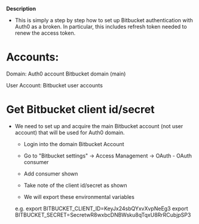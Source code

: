 **Description**

  - This is simply a step by step how to set up Bitbucket authentication with Auth0 as a broken.  In particular, this includes refresh token needed to renew the access token.

# Accounts:

Domain: 
    Auth0 account
    Bitbucket domain (main)

User Account:
    Bitbucket user accounts 

# Get Bitbucket client id/secret

   - We need to set up and acquire the main Bitbucket account (not user account) that will be used for Auth0 domain.
    
     * Login into the domain Bitbucket Account
     * Go to "Bitbucket settings" -> Access Management -> OAuth - OAuth consumer
     * Add consumer shown
     * Take note of the client id/secret as shown


     * We will export these environmental variables

     e.g.
     export BITBUCKET_CLIENT_ID=KeyJx24sbQYxvXvpNeEg3
     export BITBUCKET_SECRET=SecretwR8wxbcDNBWsku8qTqxU8RrRCubjpSP3
